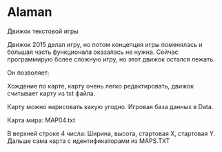 # Alaman
Движок текстовой игры

Движок 2015 делал игру, но потом концепция игры поменялась и большая часть функционала оказалась не нужна. Сейчас программирую более сложную игру, но этот  движок остался лежать.

Он позволяет:

Хождение по карте, карту очень легко редактировать, движок считывает карту из txt файла.

Карту можно нарисовать какую угодно. Игровая база данных в Data.

Карта мира: MAP04.txt

В верхней строке 4 числа: Ширина, высота, стартовая Х, стартовая Y.
Дальше сама карта с идентификаторами из MAPS.TXT
